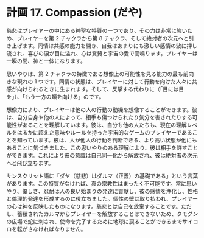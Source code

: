 # 計画 17. Compassion (だや)

慈悲はプレイヤーの中にある神聖な特質の一つであり、その力は非常に強いため、プレイヤーを第 2 チャクラから第 8 チャクラ、そして絶対者の次元へと引き上げます。同情は共感の能力を開き、自我はあまりにも激しい感情の波に押し流され、喜びの涙が目に溢れ、心は賞賛と宇宙の愛で高鳴ります。プレイヤーは一瞬の間、神と一体になります。

思いやりは、第 2 チャクラの特徴である想像上の可能性を見る能力の最も前向きな現れの 1 つです。同情の状態は、プレイヤーに対して行動を向けた人々に共感が向けられるときに生まれます。そして、反撃する代わりに（「目には目を」）、「もう一方の頬を向ける」のです。

想像力により、プレイヤーは他の人の行動の動機を想像することができます。彼は、自分自身や他の人によって、相手も傷つけられたり気分を害されたりする可能性があることを理解しています。彼は、自分も他の人たちも、現在の理解レベルをはるかに超えた意味やルールを持った宇宙的なゲームのプレイヤーであることを知っています。彼は、人が他人の行動を判断できる、より高い状態が他にもあることに気づきました。この思いやりのある理解により、彼は相手を許すことができます。これにより彼の意識は自己同一化から解放され、彼は絶対者の次元へと飛び立ちます。

サンスクリット語に「ダヤ（慈悲）はダルマ（正義）の基礎である」という言葉があります。この特質がなければ、真の宗教性はまったく不可能です。常に思いやり、優しさ、忍耐は人の良い始まりの発達に貢献し、彼の感情を浄化し、性格と倫理的発達を形成するのに役立ちました。個性の壁は取り払われ、プレイヤーの心は神を反映したものになります。慈悲とは自己を放棄することです。ただし、蓄積されたカルマからプレイヤーを解放することはできないため、タモグンの広場で蛇に刺され、使命を完了するために地球に戻ることができるまでサイコロを転がさなければなりません。
